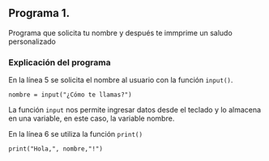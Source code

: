 ## Programa 1. 
Programa que solicita tu nombre y después te immprime un saludo personalizado 
### Explicación del programa 
En la línea 5 se solicita el nombre al usuario con la función `input()`.

```
nombre = input("¿Cómo te llamas?")

```
La función `input` nos permite ingresar datos desde el teclado y lo almacena en una variable, en este caso, la variable nombre.

En la línea 6 se utiliza la función `print()`

```
print("Hola,", nombre,"!")

```
